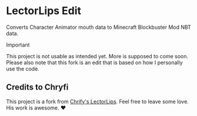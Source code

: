 # LectorLips Edit
Converts Character Animator mouth data to Minecraft Blockbuster Mod NBT data.

> [!IMPORTANT]
> This project is not usable as intended yet. More is supposed to come soon.
> Please also note that this fork is an edit that is based on how I personally use the code.

## Credits to Chryfi
This project is a fork from [Chrify's LectorLips](https://github.com/Chryfi/LectorLips). Feel free to leave some love. His work is awesome. ❤️